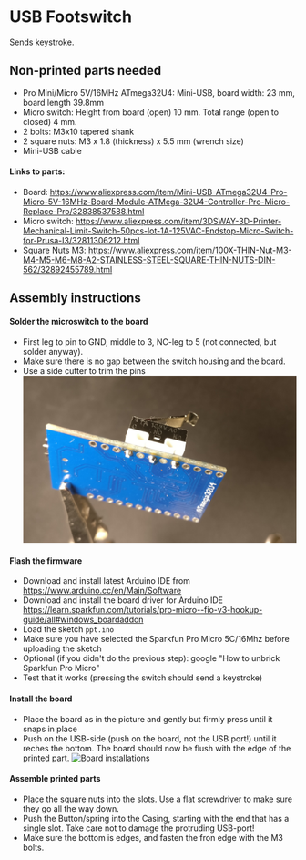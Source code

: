 # USB Footswitch

Sends keystroke. 

## Non-printed parts needed ##
- Pro Mini/Micro 5V/16MHz ATmega32U4: Mini-USB, board width: 23 mm, board length 39.8mm
- Micro switch: Height from board (open) 10 mm. Total range (open to closed) 4 mm.
- 2 bolts: M3x10 tapered shank 
- 2 square nuts: M3 x 1.8 (thickness) x 5.5 mm (wrench size)
- Mini-USB cable

#### Links to parts: ####
- Board: https://www.aliexpress.com/item/Mini-USB-ATmega32U4-Pro-Micro-5V-16MHz-Board-Module-ATMega-32U4-Controller-Pro-Micro-Replace-Pro/32838537588.html
- Micro switch: https://www.aliexpress.com/item/3DSWAY-3D-Printer-Mechanical-Limit-Switch-50pcs-lot-1A-125VAC-Endstop-Micro-Switch-for-Prusa-I3/32811306212.html
- Square Nuts M3: https://www.aliexpress.com/item/100X-THIN-Nut-M3-M4-M5-M6-M8-A2-STAINLESS-STEEL-SQUARE-THIN-NUTS-DIN-562/32892455789.html


## Assembly instructions ##
#### Solder the microswitch to the board #### 
- First leg to pin to GND, middle to 3, NC-leg to 5 (not connected, but solder anyway).
- Make sure there is no gap between the switch housing and the board. 
- Use a side cutter to trim the pins
![Soldering](https://github.com/subsite/footswitch/raw/90839914abac7948a4be8d9b2bc6acfa50921e1b/assets/img/assembly-instructions/soldering.jpg)

#### Flash the firmware ####
- Download and install latest Arduino IDE from https://www.arduino.cc/en/Main/Software
- Download and install the board driver for Arduino IDE https://learn.sparkfun.com/tutorials/pro-micro--fio-v3-hookup-guide/all#windows_boardaddon
- Load the sketch `ppt.ino`
- Make sure you have selected the Sparkfun Pro Micro 5C/16Mhz before uploading the sketch 
- Optional (if you didn't do the previous step): google "How to unbrick Sparkfun Pro Micro"
- Test that it works (pressing the switch should send a keystroke)

#### Install the board ####
- Place the board as in the picture and gently but firmly press until it snaps in place
- Push on the USB-side (push on the board, not the USB port!) until it reches the bottom. The board should now be flush with the edge of the printed part.
![Board installations](https://github.com/subsite/footswitch/raw/90839914abac7948a4be8d9b2bc6acfa50921e1b/assets/img/assembly-instructions/install_board.jpg)

#### Assemble printed parts ####
- Place the square nuts into the slots. Use a flat screwdriver to make sure they go all the way down.
- Push the Button/spring into the Casing, starting with the end that has a single slot. Take care not to damage the protruding USB-port!
- Make sure the bottom is edges, and fasten the fron edge with the M3 bolts.










